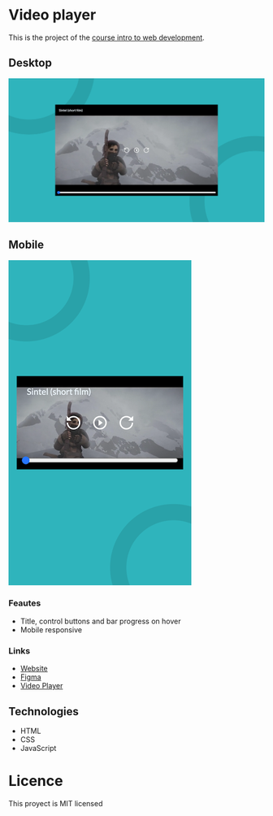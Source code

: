 # Video player

This is the project of the [course intro to web development](https://leonidasesteban.com/cursos/desarrollo-web).

## Desktop

![Video player on desktop](./images/desktop.png)

## Mobile

![Video player on mobile](./images/mobile.png)

### Feautes

- Title, control buttons and bar progress on hover
- Mobile responsive

### Links

- [Website](https://iscasur.github.io/video-player/)
- [Figma](https://www.figma.com/file/JqCSv6LH1BwoXvlBhsa0wp/Video_Player_aVdxzOV?node-id=0%3A1)
- [Video Player](https://leonidasesteban.com/proyectos/video-player)

## Technologies

- HTML
- CSS
- JavaScript

# Licence

This proyect is MIT licensed
